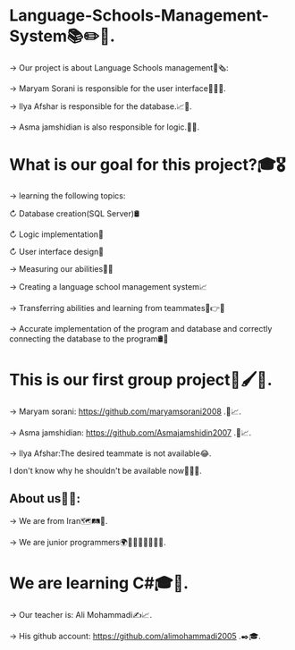 # Language-Schools-Management-System📚✏️📑.

→ Our project is about Language Schools management📒🗞️:

→ Maryam Sorani is responsible for the user interface🙇‍♀️🤳.

→ Ilya Afshar is responsible for the database.📈💾.

→  Asma jamshidian is also responsible for logic.🤔🧠.


# What is our goal for this project?🎓🎖️

→ learning the following topics:

↻ Database creation(SQL Server)🛢️

↻ Logic implementation🧠

↻ User interface design🤳

→ Measuring our abilities🤏💪

→ Creating a language school management system📈

→ Transferring abilities and learning from teammates🧠👉🧠

→ Accurate implementation of the program and database and correctly connecting the database to the program🛢️📲


# This is our first group project💎🖌️👥.

→ Maryam sorani: https://github.com/maryamsorani2008 .👥📈.

→ Asma jamshidian: https://github.com/Asmajamshidin2007 .👥📈.

→ Ilya Afshar:The desired teammate is not available😂.
 
 I don't know why he shouldn't be available now🤵‍♂️🤔.



## About us👥🤔:

→ We are from Iran🗺️🛤️🧭.

→ We are junior programmers🌍👻🤵‍♀️🤵‍♂️🤵‍♀️.



 # We are learning C#🎓📒.

→ Our teacher is: Ali Mohammadi✍️📈.

→ His github account: https://github.com/alimohammadi2005 .✒️🎓.

 

